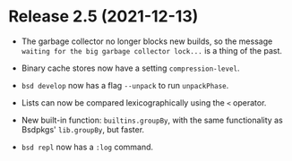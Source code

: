 # Release 2.5 (2021-12-13)

* The garbage collector no longer blocks new builds, so the message
  `waiting for the big garbage collector lock...` is a thing of the
  past.

* Binary cache stores now have a setting `compression-level`.

* `bsd develop` now has a flag `--unpack` to run `unpackPhase`.

* Lists can now be compared lexicographically using the `<` operator.

* New built-in function: `builtins.groupBy`, with the same functionality as
  Bsdpkgs' `lib.groupBy`, but faster.

* `bsd repl` now has a `:log` command.

